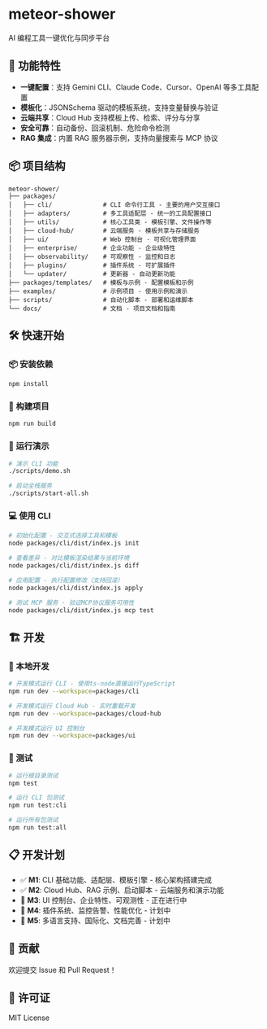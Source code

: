 # meteor-shower

AI 编程工具一键优化与同步平台

## 🚀 功能特性

- **一键配置**：支持 Gemini CLI、Claude Code、Cursor、OpenAI 等多工具配置
- **模板化**：JSONSchema 驱动的模板系统，支持变量替换与验证
- **云端共享**：Cloud Hub 支持模板上传、检索、评分与分享
- **安全可靠**：自动备份、回滚机制、危险命令检测
- **RAG 集成**：内置 RAG 服务器示例，支持向量搜索与 MCP 协议

## 📦 项目结构

```
meteor-shower/
├── packages/
│   ├── cli/              # CLI 命令行工具 - 主要的用户交互接口
│   ├── adapters/         # 多工具适配层 - 统一的工具配置接口
│   ├── utils/            # 核心工具类 - 模板引擎、文件操作等
│   ├── cloud-hub/        # 云端服务 - 模板共享与存储服务
│   ├── ui/               # Web 控制台 - 可视化管理界面
│   ├── enterprise/       # 企业功能 - 企业级特性
│   ├── observability/    # 可观察性 - 监控和日志
│   ├── plugins/          # 插件系统 - 可扩展插件
│   └── updater/          # 更新器 - 自动更新功能
├── packages/templates/   # 模板与示例 - 配置模板和示例
├── examples/             # 示例项目 - 使用示例和演示
├── scripts/              # 自动化脚本 - 部署和运维脚本
└── docs/                 # 文档 - 项目文档和指南
```

## 🛠️ 快速开始

### 📦 安装依赖

```bash
npm install
```

### 🔨 构建项目

```bash
npm run build
```

### 🚀 运行演示

```bash
# 演示 CLI 功能
./scripts/demo.sh

# 启动全栈服务
./scripts/start-all.sh
```

### 💻 使用 CLI

```bash
# 初始化配置 - 交互式选择工具和模板
node packages/cli/dist/index.js init

# 查看差异 - 对比模板渲染结果与当前环境
node packages/cli/dist/index.js diff

# 应用配置 - 执行配置修改（支持回滚）
node packages/cli/dist/index.js apply

# 测试 MCP 服务 - 验证MCP协议服务可用性
node packages/cli/dist/index.js mcp test
```

## 🏗️ 开发

### 🔧 本地开发

```bash
# 开发模式运行 CLI - 使用ts-node直接运行TypeScript
npm run dev --workspace=packages/cli

# 开发模式运行 Cloud Hub - 实时重载开发
npm run dev --workspace=packages/cloud-hub

# 开发模式运行 UI 控制台
npm run dev --workspace=packages/ui
```

### 🧪 测试

```bash
# 运行根目录测试
npm test

# 运行 CLI 包测试
npm run test:cli

# 运行所有包测试
npm run test:all
```

## 📋 开发计划

- ✅ **M1**: CLI 基础功能、适配层、模板引擎 - 核心架构搭建完成
- ✅ **M2**: Cloud Hub、RAG 示例、启动脚本 - 云端服务和演示功能
- 🔄 **M3**: UI 控制台、企业特性、可观测性 - 正在进行中
- 📅 **M4**: 插件系统、监控告警、性能优化 - 计划中
- 📅 **M5**: 多语言支持、国际化、文档完善 - 计划中

## 🤝 贡献

欢迎提交 Issue 和 Pull Request！

## 📄 许可证

MIT License
